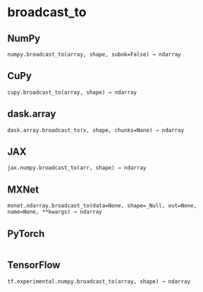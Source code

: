 # broadcast_to

## NumPy

```
numpy.broadcast_to(array, shape, subok=False) → ndarray
```

## CuPy

```
cupy.broadcast_to(array, shape) → ndarray
```

## dask.array

```
dask.array.broadcast_to(x, shape, chunks=None) → ndarray
```

## JAX

```
jax.numpy.broadcast_to(arr, shape) → ndarray
```

## MXNet

```
mxnet.ndarray.broadcast_to(data=None, shape=_Null, out=None, name=None, **kwargs) → ndarray
```

## PyTorch

```

```

## TensorFlow

```
tf.experimental.numpy.broadcast_to(array, shape) → ndarray
```
